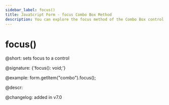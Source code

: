 ```yaml
---
sidebar_label: focus()
title: JavaScript Form - focus Combo Box Method 
description: You can explore the focus method of the Combo Box control of Form in the documentation of the DHTMLX JavaScript UI library. Browse developer guides and API reference, try out code examples and live demos, and download a free 30-day evaluation version of DHTMLX Suite.
---
```


# focus()

@short: sets focus to a control

@signature: {'focus(): void;'}

@example:
form.getItem("combo").focus();

@descr:

@changelog: added in v7.0
